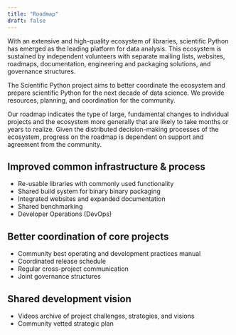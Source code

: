 ```yaml
---
title: "Roadmap"
draft: false
---
```


With an extensive and high-quality ecosystem of libraries, scientific Python
has emerged as the leading platform for data analysis.
This ecosystem is sustained by independent volunteers with separate mailing lists,
websites, roadmaps, documentation, engineering and packaging solutions,
and governance structures.

The Scientific Python project aims to better coordinate the ecosystem and
prepare scientific Python for the next decade of data science.
We provide resources, planning, and coordination for the community.

Our roadmap indicates the type of large, fundamental changes to individual projects
and the ecosystem more generally that are likely to take months or years to realize. 
Given the distributed decision-making processes of the ecosystem, progress on the
roadmap is dependent on support and agreement from the community.

## Improved common infrastructure & process

- Re-usable libraries with commonly used functionality
- Shared build system for binary binary packaging
- Integrated websites and expanded documentation
- Shared benchmarking
- Developer Operations (DevOps)

## Better coordination of core projects

- Community best operating and development practices manual
- Coordinated release schedule
- Regular cross-project communication
- Joint governance structures

## Shared development vision

- Videos archive of project challenges, strategies, and visions
- Community vetted strategic plan
